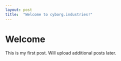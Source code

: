 ```yaml
---
layout: post
title:  "Welcome to cyborg.industries!"
---
```


# Welcome

This is my first post. Will upload additional posts later.
